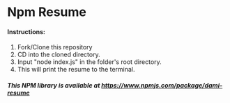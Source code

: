 # Npm Resume

#### Instructions:

1. Fork/Clone this repository
2. CD into the cloned directory.
3. Input "node index.js" in the folder's root directory.
4. This will print the resume to the terminal.

##### This NPM library is available at https://www.npmjs.com/package/dami-resume

